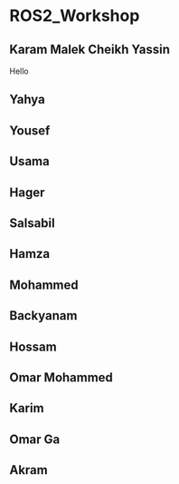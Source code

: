 # ROS2_Workshop

## Karam Malek Cheikh Yassin
Hello

## Yahya

## Yousef

## Usama

## Hager

## Salsabil

## Hamza

## Mohammed

## Backyanam

## Hossam

## Omar Mohammed

## Karim

## Omar Ga

## Akram
